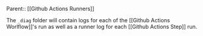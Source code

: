 Parent:: [[Github Actions Runners]]

The `_diag` folder will contain logs for each of the [[Github Actions Worlflow]]'s run as well as a runner log for each [[Github Actions Step]] run. 